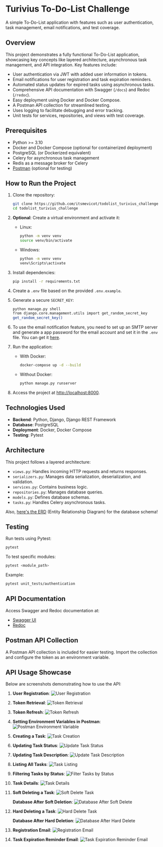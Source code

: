 
# Turivius To-Do-List Challenge

A simple To-Do-List application with features such as user authentication, task management, email notifications, and test coverage.

## Overview

This project demonstrates a fully functional To-Do-List application, showcasing key concepts like layered architecture, asynchronous task management, and API integration. Key features include:
- User authentication via JWT with added user information in tokens.
- Email notifications for user registration and task expiration reminders.
- Automated status updates for expired tasks using asynchronous tasks.
- Comprehensive API documentation with Swagger (`/docs`) and Redoc (`/redoc`).
- Easy deployment using Docker and Docker Compose.
- A Postman API collection for streamlined testing.
- Uses logging to facilitate debugging and error tracking.
- Unit tests for services, repositories, and views with test coverage.

## Prerequisites

- Python >= 3.10
- Docker and Docker Compose (optional for containerized deployment)
- PostgreSQL (or Dockerized equivalent)
- Celery for asynchronous task management
- Redis as a message broker for Celery
- [Postman](https://www.postman.com/downloads/) (optional for testing)

## How to Run the Project

1. Clone the repository:
   ```bash
   git clone https://github.com/itsmevicot/todolist_turivius_challenge
   cd todolist_turivius_challenge
   ```

2. **Optional**: Create a virtual environment and activate it:
   - Linux:
     ```bash
     python -m venv venv
     source venv/bin/activate
     ```
   - Windows:
     ```bash
     python -m venv venv
     venv\Scripts\activate
     ```

3. Install dependencies:
   ```bash
   pip install -r requirements.txt
   ```

4. Create a `.env` file based on the provided `.env.example`.

5. Generate a secure `SECRET_KEY`:
   ```bash
   python manage.py shell
   from django.core.management.utils import get_random_secret_key
   get_random_secret_key()
   ```
   
6. To use the email notification feature, you need to set up an SMTP server and generate a app password for the email account and set it in the `.env` file. You can get it [here](https://support.google.com/accounts/answer/185833?hl=pt-BR).

7. Run the application:
   - With Docker:
     ```bash
     docker-compose up -d --build
     ```
   - Without Docker:
     ```bash
     python manage.py runserver
     ```

8. Access the project at [http://localhost:8000](http://localhost:8000).

## Technologies Used

- **Backend**: Python, Django, Django REST Framework
- **Database**: PostgreSQL
- **Deployment**: Docker, Docker Compose
- **Testing**: Pytest

## Architecture

This project follows a layered architecture:
- `views.py`: Handles incoming HTTP requests and returns responses.
- `serializers.py`: Manages data serialization, deserialization, and validation.
- `services.py`: Contains business logic.
- `repositories.py`: Manages database queries.
- `models.py`: Defines database schemas.
- `tasks.py`: Handles Celery asynchronous tasks.

Also, [here's the ERD](utils/docs/erd.png) (Entity Relationship Diagram) for the database schema!


## Testing

Run tests using Pytest:
```bash
pytest
```
To test specific modules:
```bash
pytest <module_path>
```
Example:
```bash
pytest unit_tests/authentication
```

## API Documentation

Access Swagger and Redoc documentation at:
- [Swagger UI](http://localhost:8000/docs)
- [Redoc](http://localhost:8000/redoc)

## Postman API Collection

A Postman API collection is included for easier testing. Import the collection and configure the token as an environment variable.


## API Usage Showcase

Below are screenshots demonstrating how to use the API:

1. **User Registration**:
   ![User Registration](utils/docs/user_creation.png)

2. **Token Retrieval**:
   ![Token Retrieval](utils/docs/token_retrieval.png)

3. **Token Refresh**:
   ![Token Refresh](utils/docs/token_refresh.png)

4. **Setting Environment Variables in Postman**:
   ![Postman Environment Variable](utils/docs/indicating_env_var_on_postman.png)

5. **Creating a Task**:
   ![Task Creation](utils/docs/creating_task.png)

6. **Updating Task Status**:
   ![Update Task Status](utils/docs/updating_status_partial.png)

7. **Updating Task Description**:
   ![Update Task Description](utils/docs/task_updated.png)

8. **Listing All Tasks**:
   ![Task Listing](utils/docs/listing_tasks.png)

9. **Filtering Tasks by Status**:
   ![Filter Tasks by Status](utils/docs/filtering_task_by_status.png)

10. **Task Details**:
    ![Task Details](utils/docs/detailing_task.png)

11. **Soft Deleting a Task**:
    ![Soft Delete Task](utils/docs/soft_deleting_task.png)

    **Database After Soft Deletion**:
    ![Database After Soft Delete](utils/docs/database_after_soft_delete.png)

12. **Hard Deleting a Task**:
    ![Hard Delete Task](utils/docs/hard_deleting_task.png)

    **Database After Hard Deletion**:
    ![Database After Hard Delete](utils/docs/database_after_hard_delete.png)

13. **Registration Email**:
    ![Registration Email](utils/docs/registered_email.png)

14. **Task Expiration Reminder Email**:
    ![Task Expiration Reminder Email](utils/docs/task_close_to_expire_email.png)
